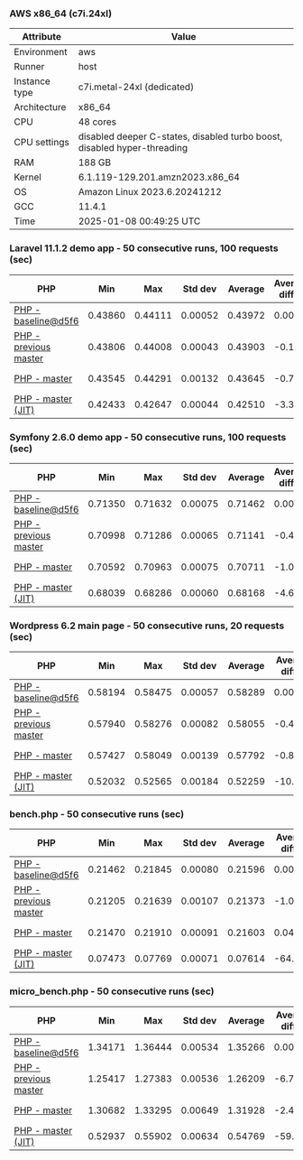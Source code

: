 ### AWS x86_64 (c7i.24xl)

|  Attribute    |     Value      |
|---------------|----------------|
| Environment   |aws|
| Runner        |host|
| Instance type |c7i.metal-24xl (dedicated)|
| Architecture  |x86_64
| CPU           |48 cores|
| CPU settings  |disabled deeper C-states, disabled turbo boost, disabled hyper-threading|
| RAM           |188 GB|
| Kernel        |6.1.119-129.201.amzn2023.x86_64|
| OS            |Amazon Linux 2023.6.20241212|
| GCC           |11.4.1|
| Time          |2025-01-08 00:49:25 UTC|

### Laravel 11.1.2 demo app - 50 consecutive runs, 100 requests (sec)

|     PHP     |     Min     |     Max     |    Std dev   |   Average  |  Average diff % |   Median   | Median diff % |     Memory    |
|-------------|-------------|-------------|--------------|------------|-----------------|------------|---------------|---------------|
|[PHP - baseline@d5f6](https://github.com/php/php-src/commit/d5f6e56610)|0.43860|0.44111|0.00052|0.43972|0.00%|0.43976|0.00%|41.82 MB|
|[PHP - previous master](https://github.com/php/php-src/commit/2c49f52b0d)|0.43806|0.44008|0.00043|0.43903|-0.16%|0.43903|-0.16%|41.70 MB|
|[PHP - master](https://github.com/php/php-src/commit/a091e52316)|0.43545|0.44291|0.00132|0.43645|-0.74%|0.43625|-0.80%|41.70 MB|
|[PHP - master (JIT)](https://github.com/php/php-src/commit/a091e52316)|0.42433|0.42647|0.00044|0.42510|-3.32%|0.42506|-3.34%|50.75 MB|

### Symfony 2.6.0 demo app - 50 consecutive runs, 100 requests (sec)

|     PHP     |     Min     |     Max     |    Std dev   |   Average  |  Average diff % |   Median   | Median diff % |     Memory    |
|-------------|-------------|-------------|--------------|------------|-----------------|------------|---------------|---------------|
|[PHP - baseline@d5f6](https://github.com/php/php-src/commit/d5f6e56610)|0.71350|0.71632|0.00075|0.71462|0.00%|0.71460|0.00%|37.33 MB|
|[PHP - previous master](https://github.com/php/php-src/commit/2c49f52b0d)|0.70998|0.71286|0.00065|0.71141|-0.45%|0.71138|-0.45%|37.40 MB|
|[PHP - master](https://github.com/php/php-src/commit/a091e52316)|0.70592|0.70963|0.00075|0.70711|-1.05%|0.70696|-1.07%|37.40 MB|
|[PHP - master (JIT)](https://github.com/php/php-src/commit/a091e52316)|0.68039|0.68286|0.00060|0.68168|-4.61%|0.68170|-4.60%|44.48 MB|

### Wordpress 6.2 main page - 50 consecutive runs, 20 requests (sec)

|     PHP     |     Min     |     Max     |    Std dev   |   Average  |  Average diff % |   Median   | Median diff % |     Memory    |
|-------------|-------------|-------------|--------------|------------|-----------------|------------|---------------|---------------|
|[PHP - baseline@d5f6](https://github.com/php/php-src/commit/d5f6e56610)|0.58194|0.58475|0.00057|0.58289|0.00%|0.58276|0.00%|42.95 MB|
|[PHP - previous master](https://github.com/php/php-src/commit/2c49f52b0d)|0.57940|0.58276|0.00082|0.58055|-0.40%|0.58037|-0.41%|42.80 MB|
|[PHP - master](https://github.com/php/php-src/commit/a091e52316)|0.57427|0.58049|0.00139|0.57792|-0.85%|0.57835|-0.76%|42.80 MB|
|[PHP - master (JIT)](https://github.com/php/php-src/commit/a091e52316)|0.52032|0.52565|0.00184|0.52259|-10.34%|0.52151|-10.51%|61.91 MB|

### bench.php - 50 consecutive runs (sec)

|     PHP     |     Min     |     Max     |    Std dev   |   Average  |  Average diff % |   Median   | Median diff % |     Memory    |
|-------------|-------------|-------------|--------------|------------|-----------------|------------|---------------|---------------|
|[PHP - baseline@d5f6](https://github.com/php/php-src/commit/d5f6e56610)|0.21462|0.21845|0.00080|0.21596|0.00%|0.21599|0.00%|26.12 MB|
|[PHP - previous master](https://github.com/php/php-src/commit/2c49f52b0d)|0.21205|0.21639|0.00107|0.21373|-1.03%|0.21342|-1.19%|26.07 MB|
|[PHP - master](https://github.com/php/php-src/commit/a091e52316)|0.21470|0.21910|0.00091|0.21603|0.04%|0.21580|-0.09%|26.07 MB|
|[PHP - master (JIT)](https://github.com/php/php-src/commit/a091e52316)|0.07473|0.07769|0.00071|0.07614|-64.74%|0.07610|-64.77%|27.24 MB|

### micro_bench.php - 50 consecutive runs (sec)

|     PHP     |     Min     |     Max     |    Std dev   |   Average  |  Average diff % |   Median   | Median diff % |     Memory    |
|-------------|-------------|-------------|--------------|------------|-----------------|------------|---------------|---------------|
|[PHP - baseline@d5f6](https://github.com/php/php-src/commit/d5f6e56610)|1.34171|1.36444|0.00534|1.35266|0.00%|1.35303|0.00%|20.38 MB|
|[PHP - previous master](https://github.com/php/php-src/commit/2c49f52b0d)|1.25417|1.27383|0.00536|1.26209|-6.70%|1.26267|-6.68%|20.33 MB|
|[PHP - master](https://github.com/php/php-src/commit/a091e52316)|1.30682|1.33295|0.00649|1.31928|-2.47%|1.31932|-2.49%|20.33 MB|
|[PHP - master (JIT)](https://github.com/php/php-src/commit/a091e52316)|0.52937|0.55902|0.00634|0.54769|-59.51%|0.54876|-59.44%|21.66 MB|
